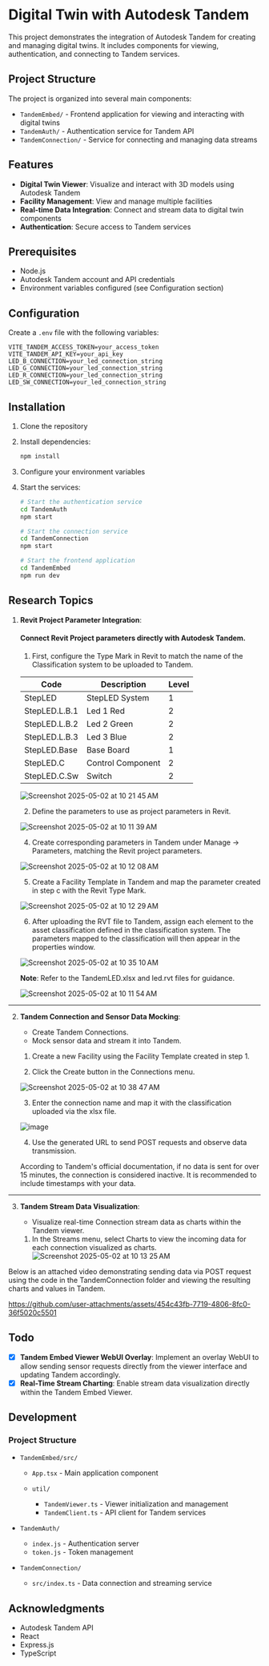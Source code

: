 # Digital Twin with Autodesk Tandem

This project demonstrates the integration of Autodesk Tandem for creating and managing digital twins. It includes components for viewing, authentication, and connecting to Tandem services.

## Project Structure

The project is organized into several main components:

* `TandemEmbed/` - Frontend application for viewing and interacting with digital twins
* `TandemAuth/` - Authentication service for Tandem API
* `TandemConnection/` - Service for connecting and managing data streams

## Features

* **Digital Twin Viewer**: Visualize and interact with 3D models using Autodesk Tandem
* **Facility Management**: View and manage multiple facilities
* **Real-time Data Integration**: Connect and stream data to digital twin components
* **Authentication**: Secure access to Tandem services

## Prerequisites

* Node.js
* Autodesk Tandem account and API credentials
* Environment variables configured (see Configuration section)

## Configuration

Create a `.env` file with the following variables:

```env
VITE_TANDEM_ACCESS_TOKEN=your_access_token
VITE_TANDEM_API_KEY=your_api_key
LED_B_CONNECTION=your_led_connection_string
LED_G_CONNECTION=your_led_connection_string
LED_R_CONNECTION=your_led_connection_string
LED_SW_CONNECTION=your_led_connection_string
```

## Installation

1. Clone the repository
2. Install dependencies:

   ```bash
   npm install
   ```
3. Configure your environment variables
4. Start the services:

   ```bash
   # Start the authentication service
   cd TandemAuth
   npm start

   # Start the connection service
   cd TandemConnection
   npm start

   # Start the frontend application
   cd TandemEmbed
   npm run dev
   ```

## Research Topics

1. **Revit Project Parameter Integration**:

   #### Connect Revit Project parameters directly with Autodesk Tandem.

   1. First, configure the Type Mark in Revit to match the name of the Classification system to be uploaded to Tandem.


   | Code           | Description        | Level |
   |----------------|--------------------|-------|
   | StepLED        | StepLED System     | 1     |
   | StepLED.L.B.1  | Led 1 Red          | 2     |
   | StepLED.L.B.2  | Led 2 Green        | 2     |
   | StepLED.L.B.3  | Led 3 Blue         | 2     |
   | StepLED.Base   | Base Board         | 1     |
   | StepLED.C      | Control Component  | 2     |
   | StepLED.C.Sw   | Switch             | 2     |
   
   ![Screenshot 2025-05-02 at 10 21 45 AM](https://github.com/user-attachments/assets/b89f6ddc-58a5-4884-b95c-21759bc9cc96)

   2. Define the parameters to use as project parameters in Revit.
   
   ![Screenshot 2025-05-02 at 10 11 39 AM](https://github.com/user-attachments/assets/86c47e96-8747-4bdb-8fd8-e3c4b11b0a88)
   
   4. Create corresponding parameters in Tandem under Manage -> Parameters, matching the Revit project parameters.
   
   ![Screenshot 2025-05-02 at 10 12 08 AM](https://github.com/user-attachments/assets/c4a5eb10-476f-4a4b-96ad-0121d9b1c3c2)

   5. Create a Facility Template in Tandem and map the parameter created in step c with the Revit Type Mark.
   
   ![Screenshot 2025-05-02 at 10 12 29 AM](https://github.com/user-attachments/assets/596de3e1-7783-44e0-a133-52d478c781fa)

   6. After uploading the RVT file to Tandem, assign each element to the asset classification defined in the classification system. The parameters mapped to the classification will then appear in the properties window.
   
   ![Screenshot 2025-05-02 at 10 35 10 AM](https://github.com/user-attachments/assets/cf6f27f6-170d-4856-be14-1800b3edd029)


   **Note**: Refer to the TandemLED.xlsx and led.rvt files for guidance.

   ![Screenshot 2025-05-02 at 10 11 54 AM](https://github.com/user-attachments/assets/543779a4-1c6e-4aaa-a35d-1d0b8b955cd9)

---
2. **Tandem Connection and Sensor Data Mocking**:

   * Create Tandem Connections.
   * Mock sensor data and stream it into Tandem.

   1. Create a new Facility using the Facility Template created in step 1.
      
   2. Click the Create button in the Connections menu.
   
   ![Screenshot 2025-05-02 at 10 38 47 AM](https://github.com/user-attachments/assets/9add0e62-408b-4a15-9c8a-b64245fcdf1b)
      
   3. Enter the connection name and map it with the classification uploaded via the xlsx file.
   
   ![image](https://github.com/user-attachments/assets/ed8413ca-35f4-4765-aa9e-97cdb2d31428)
      
   4. Use the generated URL to send POST requests and observe data transmission.
   
   According to Tandem's official documentation, if no data is sent for over 15 minutes, the connection is considered inactive. It is recommended to include timestamps with your data.

---
3. **Tandem Stream Data Visualization**:

   * Visualize real-time Connection stream data as charts within the Tandem viewer.

   1. In the Streams menu, select Charts to view the incoming data for each connection visualized as charts.
   ![Screenshot 2025-05-02 at 10 13 25 AM](https://github.com/user-attachments/assets/129d5ab0-3a55-4185-be40-1e724cb72b10)
   
Below is an attached video demonstrating sending data via POST request using the code in the TandemConnection folder and viewing the resulting charts and values in Tandem.

https://github.com/user-attachments/assets/454c43fb-7719-4806-8fc0-36f5020c5501





## Todo

* [x] **Tandem Embed Viewer WebUI Overlay**: Implement an overlay WebUI to allow sending sensor requests directly from the viewer interface and updating Tandem accordingly.
* [x] **Real-Time Stream Charting**: Enable stream data visualization directly within the Tandem Embed Viewer.

## Development

### Project Structure

* `TandemEmbed/src/`

  * `App.tsx` - Main application component
  * `util/`

    * `TandemViewer.ts` - Viewer initialization and management
    * `TandemClient.ts` - API client for Tandem services

* `TandemAuth/`

  * `index.js` - Authentication server
  * `token.js` - Token management

* `TandemConnection/`

  * `src/index.ts` - Data connection and streaming service

## Acknowledgments

* Autodesk Tandem API
* React
* Express.js
* TypeScript
